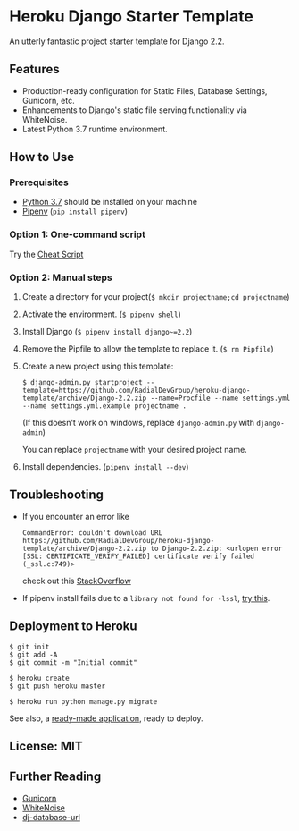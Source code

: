 # Heroku Django Starter Template

An utterly fantastic project starter template for Django 2.2.

## Features

- Production-ready configuration for Static Files, Database Settings, Gunicorn, etc.
- Enhancements to Django's static file serving functionality via WhiteNoise.
- Latest Python 3.7 runtime environment.

## How to Use

### Prerequisites

 - [Python 3.7](https://www.python.org/downloads/) should be installed on your machine
 - [Pipenv](https://docs.pipenv.org/en/latest/) (`pip install pipenv`)

### Option 1: One-command script

Try the [Cheat Script](https://github.com/RadialDevGroup/heroku-django-template/wiki/Cheat-Script-(django_new))

### Option 2: Manual steps

1. Create a directory for your project(`$ mkdir projectname;cd projectname`)
2. Activate the environment. (`$ pipenv shell`)
3. Install Django (`$ pipenv install django~=2.2`)
4. Remove the Pipfile to allow the template to replace it. (`$ rm Pipfile`)
5. Create a new project using this template:
    ```
    $ django-admin.py startproject --template=https://github.com/RadialDevGroup/heroku-django-template/archive/Django-2.2.zip --name=Procfile --name settings.yml --name settings.yml.example projectname .
    ```

    (If this doesn't work on windows, replace `django-admin.py` with `django-admin`)

    You can replace ``projectname`` with your desired project name.

6. Install dependencies. (`pipenv install --dev`)

## Troubleshooting
  - If you encounter an error like
      
      `CommandError: couldn't download URL https://github.com/RadialDevGroup/heroku-django-template/archive/Django-2.2.zip to Django-2.2.zip: <urlopen error [SSL: CERTIFICATE_VERIFY_FAILED] certificate verify failed (_ssl.c:749)>`
      
      check out this [StackOverflow](http://stackoverflow.com/questions/41691327/ssl-sslerror-ssl-certificate-verify-failed-certificate-verify-failed-ssl-c)

  - If pipenv install fails due to a `library not found for -lssl`, [try this](https://stackoverflow.com/a/39800677).

## Deployment to Heroku

    $ git init
    $ git add -A
    $ git commit -m "Initial commit"

    $ heroku create
    $ git push heroku master

    $ heroku run python manage.py migrate

See also, a [ready-made application](https://github.com/heroku/python-getting-started), ready to deploy.


## License: MIT

## Further Reading

- [Gunicorn](https://warehouse.python.org/project/gunicorn/)
- [WhiteNoise](https://warehouse.python.org/project/whitenoise/)
- [dj-database-url](https://warehouse.python.org/project/dj-database-url/)
